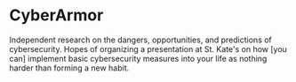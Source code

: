 # CyberArmor

Independent research on the dangers, opportunities, and predictions of cybersecurity. Hopes of organizing a presentation at St. Kate's on how [you can] implement basic cybersecurity measures into your life as nothing harder than forming a new habit.
